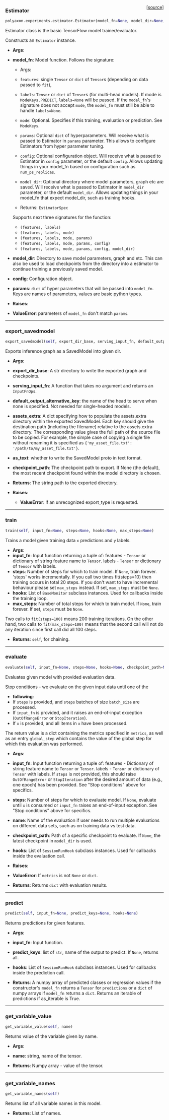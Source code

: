 <span style="float:right;">[[source]](https://github.com/polyaxon/polyaxon/blob/master/polyaxon/experiments/estimator.py#L38)</span>
### Estimator

```python
polyaxon.experiments.estimator.Estimator(model_fn=None, model_dir=None, config=None, params=None)
```

Estimator class is the basic TensorFlow model trainer/evaluator.

Constructs an `Estimator` instance.

- __Args__:
- __model_fn__: Model function. Follows the signature:
	* Args:
	* `features`: single `Tensor` or `dict` of `Tensor`s
		 (depending on data passed to `fit`),
	* `labels`: `Tensor` or `dict` of `Tensor`s (for multi-head models).
		If mode is `ModeKeys.PREDICT`, `labels=None` will be passed.
		If the `model_fn`'s signature does not accept `mode`,
		the `model_fn` must still be able to handle `labels=None`.
	* `mode`: Optional. Specifies if this training, evaluation or prediction.
		See `ModeKeys`.
	* `params`: Optional `dict` of hyperparameters.  Will receive what
		is passed to Estimator in `params` parameter. This allows
		to configure Estimators from hyper parameter tuning.
	* `config`: Optional configuration object. Will receive what is passed
		to Estimator in `config` parameter, or the default `config`.
		Allows updating things in your model_fn based on configuration
		such as `num_ps_replicas`.
	* `model_dir`: Optional directory where model parameters, graph etc
		are saved. Will receive what is passed to Estimator in
		`model_dir` parameter, or the default `model_dir`. Allows
		updating things in your model_fn that expect model_dir, such as
		training hooks.

	* Returns:
	   `EstimatorSpec`

	Supports next three signatures for the function:

	* `(features, labels)`
	* `(features, labels, mode)`
	* `(features, labels, mode, params)`
	* `(features, labels, mode, params, config)`
	* `(features, labels, mode, params, config, model_dir)`

- __model_dir__: Directory to save model parameters, graph and etc. This can
	also be used to load checkpoints from the directory into a estimator to
	continue training a previously saved model.
- __config__: Configuration object.
- __params__: `dict` of hyper parameters that will be passed into `model_fn`.
	  Keys are names of parameters, values are basic python types.
- __Raises__:
- __ValueError__: parameters of `model_fn` don't match `params`.

----

### export_savedmodel


```python
export_savedmodel(self, export_dir_base, serving_input_fn, default_output_alternative_key=None, assets_extra=None, as_text=False, checkpoint_path=None)
```


Exports inference graph as a SavedModel into given dir.

- __Args__:
- __export_dir_base__: A str directory to write the exported graph and checkpoints.
- __serving_input_fn__: A function that takes no argument and returns an `InputFnOps`.
- __default_output_alternative_key__: the name of the head to serve when none is specified.
	Not needed for single-headed models.
- __assets_extra__: A dict specifying how to populate the assets.extra directory
	within the exported SavedModel.  Each key should give the destination
	path (including the filename) relative to the assets.extra directory.
	The corresponding value gives the full path of the source file to be
	copied.  For example, the simple case of copying a single file without
	renaming it is specified as `{'my_asset_file.txt': '/path/to/my_asset_file.txt'}`.
- __as_text__: whether to write the SavedModel proto in text format.
- __checkpoint_path__: The checkpoint path to export.  If None (the default),
	the most recent checkpoint found within the model directory is chosen.

- __Returns__:
  The string path to the exported directory.

- __Raises__:
  - __ValueError__: if an unrecognized export_type is requested.

----

### train


```python
train(self, input_fn=None, steps=None, hooks=None, max_steps=None)
```


Trains a model given training data `x` predictions and `y` labels.

- __Args__:
- __input_fn__: Input function returning a tuple of:
	features - `Tensor` or dictionary of string feature name to `Tensor`.
	labels - `Tensor` or dictionary of `Tensor` with labels.
- __steps__: Number of steps for which to train model. If `None`, train forever.
	'steps' works incrementally. If you call two times fit(steps=10) then
	training occurs in total 20 steps. If you don't want to have incremental
	behaviour please set `max_steps` instead. If set, `max_steps` must be
	`None`.
- __hooks__: List of `BaseMonitor` subclass instances.
	Used for callbacks inside the training loop.
- __max_steps__: Number of total steps for which to train model. If `None`,
	train forever. If set, `steps` must be `None`.

Two calls to `fit(steps=100)` means 200 training iterations.
On the other hand, two calls to `fit(max_steps=100)` means
that the second call will not do any iteration since first call did all 100 steps.

- __Returns__:
`self`, for chaining.

----

### evaluate


```python
evaluate(self, input_fn=None, steps=None, hooks=None, checkpoint_path=None, name=None)
```


Evaluates given model with provided evaluation data.

Stop conditions - we evaluate on the given input data until one of the
- __following__:
- If `steps` is provided, and `steps` batches of size `batch_size` are
processed.
- If `input_fn` is provided, and it raises an end-of-input
exception (`OutOfRangeError` or `StopIteration`).
- If `x` is provided, and all items in `x` have been processed.

The return value is a dict containing the metrics specified in `metrics`, as
well as an entry `global_step` which contains the value of the global step
for which this evaluation was performed.

- __Args__:
- __input_fn__: Input function returning a tuple of:
	features - Dictionary of string feature name to `Tensor` or `Tensor`.
	labels - `Tensor` or dictionary of `Tensor` with labels.
	If `steps` is not provided, this should raise `OutOfRangeError` or
	`StopIteration` after the desired amount of data (e.g., one epoch) has
	been provided. See "Stop conditions" above for specifics.
- __steps__: Number of steps for which to evaluate model. If `None`, evaluate
	until `x` is consumed or `input_fn` raises an end-of-input exception.
	See "Stop conditions" above for specifics.
- __name__: Name of the evaluation if user needs to run multiple evaluations on
	different data sets, such as on training data vs test data.
- __checkpoint_path__: Path of a specific checkpoint to evaluate. If `None`,
	the latest checkpoint in `model_dir` is used.
- __hooks__: List of `SessionRunHook` subclass instances.
	Used for callbacks inside the evaluation call.

- __Raises__:
- __ValueError__: If `metrics` is not `None` or `dict`.

- __Returns__:
Returns `dict` with evaluation results.

----

### predict


```python
predict(self, input_fn=None, predict_keys=None, hooks=None)
```


Returns predictions for given features.

- __Args__:
- __input_fn__: Input function.
- __predict_keys__: list of `str`, name of the output to predict. If `None`, returns all.
- __hooks__: List of `SessionRunHook` subclass instances.
	Used for callbacks inside the prediction call.

- __Returns__:
A numpy array of predicted classes or regression values if the
constructor's `model_fn` returns a `Tensor` for `predictions` or a `dict`
of numpy arrays if `model_fn` returns a `dict`. Returns an iterable of
predictions if as_iterable is True.


----

### get_variable_value


```python
get_variable_value(self, name)
```


Returns value of the variable given by name.

- __Args__:
- __name__: string, name of the tensor.

- __Returns__:
Numpy array - value of the tensor.

----

### get_variable_names


```python
get_variable_names(self)
```


Returns list of all variable names in this model.

- __Returns__:
List of names.

